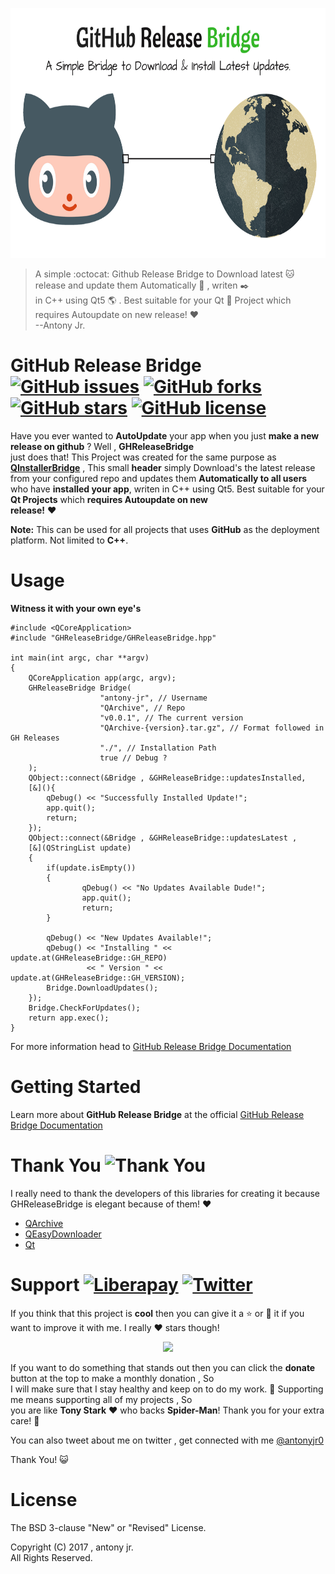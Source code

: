 <p align="center">
  <img src=".img/poster.png" height="400px" width=auto alt="GHReleaseBridge Poster">  <br>
</p>

>A simple :octocat: Github Release Bridge to Download latest :cat: release and update them  Automatically :dog: , writen :black_nib:   
> in C++ using Qt5 :earth_americas: . Best suitable for your Qt :8ball: Project which requires Autoupdate on new release! :heart:   
> --Antony Jr.

# GitHub Release Bridge [![GitHub issues](https://img.shields.io/github/issues/antony-jr/GHReleaseBridge.svg?style=flat-square)](https://github.com/antony-jr/GHReleaseBridge/issues) [![GitHub forks](https://img.shields.io/github/forks/antony-jr/GHReleaseBridge.svg?style=flat-square)](https://github.com/antony-jr/GHReleaseBridge/network) [![GitHub stars](https://img.shields.io/github/stars/antony-jr/GHReleaseBridge.svg?style=flat-square)](https://github.com/antony-jr/GHReleaseBridge/stargazers) [![GitHub license](https://img.shields.io/github/license/antony-jr/GHReleaseBridge.svg?style=flat-square)](https://github.com/antony-jr/GHReleaseBridge/blob/master/LICENSE)

Have you ever wanted to **AutoUpdate** your app when you just **make a new release on github** ? Well , **GHReleaseBridge**   
just does that! This Project was created for the same purpose as **[QInstallerBridge](https://github.com/antony-jr/QInstallerBridge)**  , This small **header** simply Download's the latest release from your configured repo and updates them **Automatically to all users**  who have **installed your app**, writen in C++ using Qt5. Best suitable for your **Qt Projects** which **requires Autoupdate on new   
release!** :heart:   

**Note:** This can be used for all projects that uses **GitHub** as the deployment platform. Not limited to **C++**.

# Usage

**Witness it with your own eye's**   

```
#include <QCoreApplication>
#include "GHReleaseBridge/GHReleaseBridge.hpp"

int main(int argc, char **argv)
{
    QCoreApplication app(argc, argv);
    GHReleaseBridge Bridge(
                    "antony-jr", // Username
                    "QArchive", // Repo
                    "v0.0.1", // The current version
                    "QArchive-{version}.tar.gz", // Format followed in GH Releases
                    "./", // Installation Path
                    true // Debug ?
    );
    QObject::connect(&Bridge , &GHReleaseBridge::updatesInstalled,
    [&](){
        qDebug() << "Successfully Installed Update!";
        app.quit();
        return;
    });
    QObject::connect(&Bridge , &GHReleaseBridge::updatesLatest ,
    [&](QStringList update)
    {
        if(update.isEmpty())
        {
                qDebug() << "No Updates Available Dude!";
                app.quit();
                return;
        }

        qDebug() << "New Updates Available!";
        qDebug() << "Installing " << update.at(GHReleaseBridge::GH_REPO) 
                 << " Version " << update.at(GHReleaseBridge::GH_VERSION);
        Bridge.DownloadUpdates();
    });
    Bridge.CheckForUpdates();
    return app.exec();
}
```

For more information head to [GitHub Release Bridge Documentation](https://antony-jr.github.io/GHReleaseBridge)

# Getting Started

Learn more about **GitHub Release Bridge** at the official [GitHub Release Bridge Documentation](https://antony-jr.github.io/GHReleaseBridge)

# Thank You ![Thank You](https://img.shields.io/badge/Always-Say%20Thank%20You!-blue.svg?style=flat-square)

I really need to thank the developers of this libraries for creating it because GHReleaseBridge is elegant because of them! :heart:   

* [QArchive](https://github.com/antony-jr/QArchive)
* [QEasyDownloader](https://github.com/antony-jr/QEasyDownloader)
* [Qt](https://github.com/qt)


# Support [![Liberapay](https://liberapay.com/assets/widgets/donate.svg)](https://liberapay.com/antonyjr/donate) [![Twitter](https://img.shields.io/twitter/url/https/github.com/antony-jr/QArchive.svg?style=social)](https://twitter.com/intent/tweet?text=Checkout%20%23QArchive%20by%20%40antonyjr0%20%20%2C%20its%20cool.%20Try%20it%20at%20https%3A%2F%2Fgithub.com%2Fantony-jr%2FQArchive)

If you think that this project is **cool** then you can give it a :star: or :fork_and_knife: it if you want to improve it with me. I really :heart: stars though!   

<p align="center">
    <a href="https://liberapay.com/antonyjr/donate">
       <img src="https://liberapay.com/assets/widgets/donate.svg">
    </a>
</p>


If you want to do something that stands out then you can click the **donate** button at the top to make a monthly donation , So   
I will make sure that I stay healthy and keep on to do my work. :briefcase: Supporting me means supporting all of my projects , So   
you are like **Tony Stark** :heart: who backs **Spider-Man**! Thank you for your extra care! :dog:   

You can also tweet about me on twitter , get connected with me [@antonyjr0](https://twitter.com/antonyjr0)

Thank You! :smiley_cat:

# License

The BSD 3-clause "New" or "Revised" License.

Copyright (C) 2017 , antony jr.   
All Rights Reserved.
